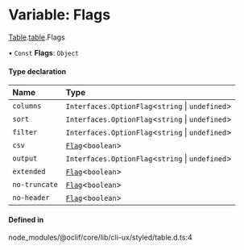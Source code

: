 # Variable: Flags

[Table](../modules/ux.Table-1.md).[table](../modules/ux.Table-1.table-1.md).Flags

• `Const` **Flags**: `Object`

#### Type declaration

| Name | Type |
| :------ | :------ |
| `columns` | `Interfaces.OptionFlag`<`string` \| `undefined`\> |
| `sort` | `Interfaces.OptionFlag`<`string` \| `undefined`\> |
| `filter` | `Interfaces.OptionFlag`<`string` \| `undefined`\> |
| `csv` | [`Flag`](../types/Flag.md)<`boolean`\> |
| `output` | `Interfaces.OptionFlag`<`string` \| `undefined`\> |
| `extended` | [`Flag`](../types/Flag.md)<`boolean`\> |
| `no-truncate` | [`Flag`](../types/Flag.md)<`boolean`\> |
| `no-header` | [`Flag`](../types/Flag.md)<`boolean`\> |

#### Defined in

node_modules/@oclif/core/lib/cli-ux/styled/table.d.ts:4
